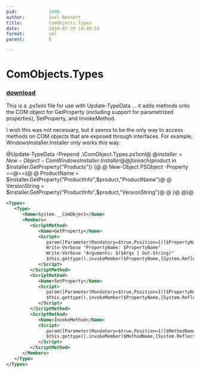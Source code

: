 ```yaml
---
pid:            1998
author:         Joel Bennett
title:          ComObjects.Types
date:           2010-07-20 14:49:54
format:         xml
parent:         0

---
```


# ComObjects.Types

### [download](//scripts/1998.xml)

This is a .ps1xml file for use with Update-TypeData ... it adds methods onto the COM object for GetProperty (including support for parametrized properties), SetProperty, and InvokeMethod.

I wish this was not necessary, but it seems to be the only way to access methods on COM objects that are exposed through interfaces. For example, WindowsInstaller.Installer only works this way:


@Update-TypeData -Prepend .\ComObject.Types.ps1xml@
@$installer = New-Object -Com WindowsInstaller.Installer@
@foreach($product in $installer.GetProperty("Products")) {@
@   New-Object PSObject -Property ==@=={@
@      ProductName = $installer.GetProperty("ProductInfo",$product,"ProductName")@
@      VersionString = $installer.GetProperty("ProductInfo",$product,"VersionString")@
@   }@
@}@

```xml
<Types>
   <Type>
      <Name>System.__ComObject</Name>
      <Members>
         <ScriptMethod>
            <Name>GetProperty</Name>
            <Script>
               param([Parameter(Mandatory=$true,Position=1)]$PropertyName)
               Write-Verbose "PropertyName: $PropertyName"
               Write-Verbose "Arguments: $($Args | Out-String)"
               $this.gettype().invokeMember($PropertyName,[System.Reflection.BindingFlags]::GetProperty,$null,$this,@($Args))
            </Script>
         </ScriptMethod>
         <ScriptMethod>
            <Name>SetProperty</Name>
            <Script>
               param([Parameter(Mandatory=$true,Position=1)]$PropertyName)
               $this.gettype().invokeMember($PropertyName,[System.Reflection.BindingFlags]::SetProperty,$null,$this,@($Args))
            </Script>
         </ScriptMethod>
         <ScriptMethod>
            <Name>InvokeMethod</Name>
            <Script>
               param([Parameter(Mandatory=$true,Position=1)]$MethodName)
               $this.gettype().invokeMember($MethodName,[System.Reflection.BindingFlags]::InvokeMethod,$null,$this,@($Args))
            </Script>
         </ScriptMethod>
      </Members>
   </Type>
</Types>  
```
